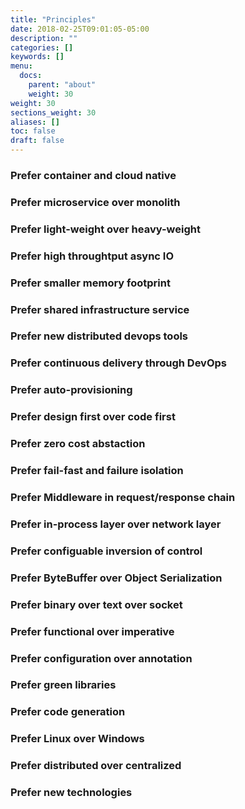```yaml
---
title: "Principles"
date: 2018-02-25T09:01:05-05:00
description: ""
categories: []
keywords: []
menu:
  docs:
    parent: "about"
    weight: 30
weight: 30
sections_weight: 30
aliases: []
toc: false
draft: false
---
```



### Prefer container and cloud native

### Prefer microservice over monolith

### Prefer light-weight over heavy-weight

### Prefer high throughtput async IO

### Prefer smaller memory footprint

### Prefer shared infrastructure service

### Prefer new distributed devops tools

### Prefer continuous delivery through DevOps

### Prefer auto-provisioning

### Prefer design first over code first

### Prefer zero cost abstaction

### Prefer fail-fast and failure isolation

### Prefer Middleware in request/response chain

### Prefer in-process layer over network layer

### Prefer configuable inversion of control

### Prefer ByteBuffer over Object Serialization

### Prefer binary over text over socket

### Prefer functional over imperative

### Prefer configuration over annotation

### Prefer green libraries

### Prefer code generation

### Prefer Linux over Windows

### Prefer distributed over centralized

### Prefer new technologies

### 